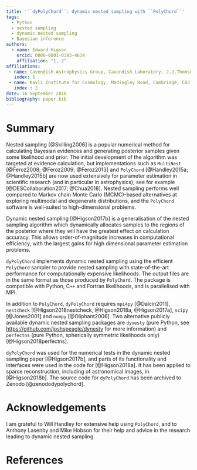 ```yaml
---
title: '``dyPolyChord``: dynamic nested sampling with ``PolyChord``'
tags:
  - Python
  - nested sampling
  - dynamic nested sampling
  - Bayesian inference
authors:
  - name: Edward Higson
    orcid: 0000-0001-8383-4614
    affiliation: "1, 2"
affiliations:
 - name: Cavendish Astrophysics Group, Cavendish Laboratory, J.J.Thomson Avenue, Cambridge, CB3 0HE, UK
   index: 1
 - name: Kavli Institute for Cosmology, Madingley Road, Cambridge, CB3 0HA, UK
   index : 2
date: 16 September 2018
bibliography: paper.bib
---
```


# Summary

Nested sampling [@Skilling2006] is a popular numerical method for calculating Bayesian evidences and generating posterior samples given some likelihood and prior.
The initial development of the algorithm was targeted at evidence calculation, but implementations such as ``MultiNest`` [@Feroz2008; @Feroz2009; @Feroz2013] and ``PolyChord`` [@Handley2015a; @Handley2015b] are now used extensively for parameter estimation in scientific research (and in particular in astrophysics); see for example [@DESCollaboration2017; @Chua2018].
Nested sampling performs well compared to Markov chain Monte Carlo (MCMC)-based alternatives at exploring multimodal and degenerate distributions, and the ``PolyChord`` software is well-suited to high-dimensional problems.

Dynamic nested sampling [@Higson2017b] is a generalisation of the nested sampling algorithm which dynamically allocates samples to the regions of the posterior where they will have the greatest effect on calculation accuracy. This allows order-of-magnitude increases in computational efficiency, with the largest gains for high dimensional parameter estimation problems.

``dyPolyChord`` implements dynamic nested sampling using the efficient ``PolyChord`` sampler to provide nested sampling with state-of-the-art performance for computationally expensive likelihoods.
The output files are in the same format as those produced by ``PolyChord``.
The package is compatible with Python, C``++`` and Fortran likelihoods, and is parallelised with MPI.

In addition to ``PolyChord``, ``dyPolyChord`` requires ``mpi4py`` [@Dalcin2011], ``nestcheck`` [@Higson2018nestcheck, @Higson2018a, @Higson2017a], ``scipy`` [@Jones2001] and ``numpy`` [@Oliphant2006].
Two alternative publicly available dynamic nested sampling packages are ``dynesty`` (pure Python, see <https://github.com/joshspeagle/dynesty> for more information) and ``perfectns`` (pure Python, spherically symmetric likelihoods only) [@Higson2018perfectns].

``dyPolyChord`` was used for the numerical tests in the dynamic nested sampling paper [@Higson2017b], and parts of its functionality and interfaces were used in the code for [@Higson2018a].
It has been applied to sparse reconstruction, including of astronomical images, in [@Higson2018b].
The source code for ``dyPolyChord`` has been archived to Zenodo [@zenododypolychord].

# Acknowledgements

I am grateful to Will Handley for extensive help using ``PolyChord``, and to Anthony Lasenby and Mike Hobson for their help and advice in the research leading to dynamic nested sampling.

# References
